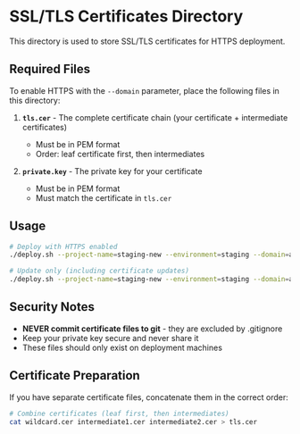 # SSL/TLS Certificates Directory

This directory is used to store SSL/TLS certificates for HTTPS deployment.

## Required Files

To enable HTTPS with the `--domain` parameter, place the following files in this directory:

1. **`tls.cer`** - The complete certificate chain (your certificate + intermediate certificates)
   - Must be in PEM format
   - Order: leaf certificate first, then intermediates
   
2. **`private.key`** - The private key for your certificate
   - Must be in PEM format
   - Must match the certificate in `tls.cer`

## Usage

```bash
# Deploy with HTTPS enabled
./deploy.sh --project-name=staging-new --environment=staging --domain=app.hotcalls.de

# Update only (including certificate updates)
./deploy.sh --project-name=staging-new --environment=staging --domain=app.hotcalls.de --update-only
```

## Security Notes

- **NEVER commit certificate files to git** - they are excluded by .gitignore
- Keep your private key secure and never share it
- These files should only exist on deployment machines

## Certificate Preparation

If you have separate certificate files, concatenate them in the correct order:

```bash
# Combine certificates (leaf first, then intermediates)
cat wildcard.cer intermediate1.cer intermediate2.cer > tls.cer
``` 
